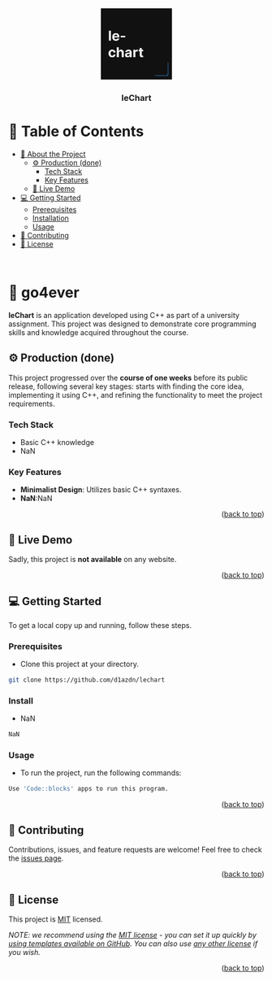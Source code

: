 <div align="center">
  <img src="./public/assets/logo.jpg" alt="logo" width="140"  height="auto" />
  
  <h3><b>leChart</b></h3>
</div>

# 📗 Table of Contents
- [📖 About the Project](#about-project)
  - [⚙️ Production (done)](#production)
    - [Tech Stack](#tech-stack)
    - [Key Features](#key-features)
  - [🚀 Live Demo](#live-demo)
- [💻 Getting Started](#getting-started)
  - [Prerequisites](#prerequisites)
  - [Installation](#installation)
  - [Usage](#usage)
- [🤝 Contributing](#contributing)
- [📝 License](#license)

<br>




# 📖 go4ever <a name="about-project"></a>
**leChart** is an application developed using C++ as part of a university assignment. This project was designed to demonstrate core programming skills and knowledge acquired throughout the course. 

## ⚙️ Production (done)<a name="production"></a>
This project progressed over the **course of one weeks** before its public release, following several key stages: starts with finding the core idea, implementing it using C++, and refining the functionality to meet the project requirements.

### Tech Stack <a name="tech-stack"></a>
- Basic C++ knowledge
- NaN
### Key Features <a name="key-features"></a>
- **Minimalist Design**: Utilizes basic C++ syntaxes.
- **NaN**:NaN
<p align="right">(<a href="#readme-top">back to top</a>)</p>




## 🚀 Live Demo <a name="live-demo"></a>
Sadly, this project is **not available** on any website. 
<p align="right">(<a href="#readme-top">back to top</a>)</p>




## 💻 Getting Started <a name="getting-started"></a>
To get a local copy up and running, follow these steps.

### Prerequisites
- Clone this project at your directory.
```sh
git clone https://github.com/d1azdn/lechart
```

### Install
- NaN
```sh
NaN
```

### Usage
- To run the project, run the following commands:
```sh
Use 'Code::blocks' apps to run this program.
```
<p align="right">(<a href="#readme-top">back to top</a>)</p>




## 🤝 Contributing <a name="contributing"></a>
Contributions, issues, and feature requests are welcome!
Feel free to check the [issues page](../../issues/).
<p align="right">(<a href="#readme-top">back to top</a>)</p>




## 📝 License <a name="license"></a>
This project is [MIT](./LICENSE) licensed.

_NOTE: we recommend using the [MIT license](https://choosealicense.com/licenses/mit/) - you can set it up quickly by [using templates available on GitHub](https://docs.github.com/en/communities/setting-up-your-project-for-healthy-contributions/adding-a-license-to-a-repository). You can also use [any other license](https://choosealicense.com/licenses/) if you wish._

<p align="right">(<a href="#readme-top">back to top</a>)</p>
